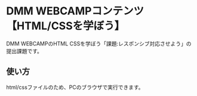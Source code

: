 # DMM WEBCAMPコンテンツ【HTML/CSSを学ぼう】
DMM WEBCAMPのHTML CSSを学ぼう「課題:レスポンシブ対応させよう」の提出課題です。
## 使い方
html/cssファイルのため、PCのブラウザで実行できます。
